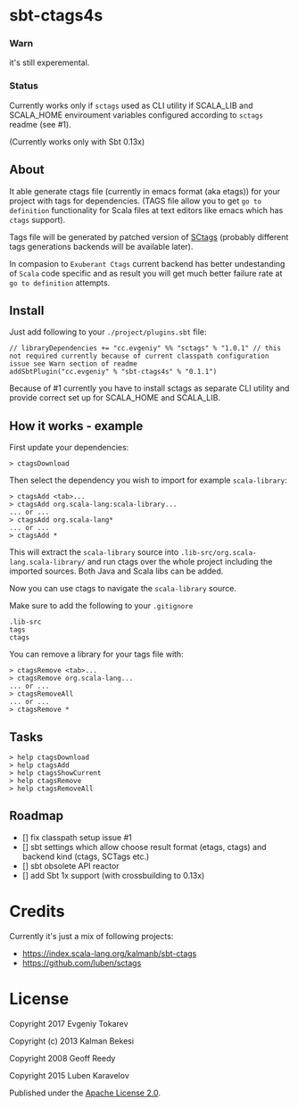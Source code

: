 sbt-ctags4s
===========
### Warn

it's still experemental.

### Status
Currently works only if `sctags` used as CLI utility if SCALA_LIB and SCALA_HOME
enviroument variables configured according to `sctags` readme (see #1).

(Currently works only with Sbt 0.13x)

## About

It able generate ctags file (currently in emacs format (aka etags)) for your
project with tags for dependencies.
(TAGS file allow you to get `go to definition` functionality for Scala files at
text editors like emacs which has `ctags` support).

Tags file will be generated by patched version of [SCtags](https://github.com/strobe/sctags) (probably different
tags generations backends will be available later).

In compasion to `Exuberant Ctags` current backend has better undestanding of
`Scala` code specific and as result you will get much better failure rate at
`go to definition` attempts.


## Install

Just add following to your `./project/plugins.sbt` file:

    // libraryDependencies += "cc.evgeniy" %% "sctags" % "1.0.1" // this not required currently because of current classpath configuration issue see Warn section of readme
    addSbtPlugin("cc.evgeniy" % "sbt-ctags4s" % "0.1.1")
    
Because of #1 currently you have to install sctags as separate CLI utility and provide correct set up
for SCALA_HOME and SCALA_LIB.
    

## How it works - example
First update your dependencies:

    > ctagsDownload

Then select the dependency you wish to import for example `scala-library`:

    > ctagsAdd <tab>...
    > ctagsAdd org.scala-lang:scala-library...
    ... or ...
    > ctagsAdd org.scala-lang*
    ... or ...
    > ctagsAdd *

This will extract the `scala-library` source into `.lib-src/org.scala-lang.scala-library/` and run ctags over the whole project including the imported sources. Both Java and Scala libs can be added.

Now you can use ctags to navigate the `scala-library` source.

Make sure to add the following to your `.gitignore`

    .lib-src
    tags
    ctags

You can remove a library for your tags file with:

    > ctagsRemove <tab>...
    > ctagsRemove org.scala-lang...
    ... or ...
    > ctagsRemoveAll
    ... or ...
    > ctagsRemove *

## Tasks

    > help ctagsDownload
    > help ctagsAdd
    > help ctagsShowCurrent
    > help ctagsRemove
    > help ctagsRemoveAll


## Roadmap
- [] fix classpath setup issue #1
- [] sbt settings which allow choose result format (etags, ctags) and backend kind (ctags, SCTags etc.)
- [] sbt obsolete API reactor
- [] add Sbt 1x support (with crossbuilding to 0.13x)


# Credits

Currently it's just a mix of following projects:
- https://index.scala-lang.org/kalmanb/sbt-ctags
- https://github.com/luben/sctags


# License

Copyright 2017 Evgeniy Tokarev

Copyright (c) 2013 Kalman Bekesi

Copyright 2008 Geoff Reedy

Copyright 2015 Luben Karavelov

Published under the [Apache License 2.0](http://en.wikipedia.org/wiki/Apache_license).
